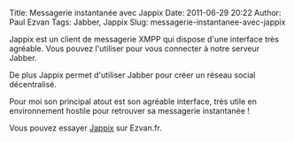 Title: Messagerie instantanée avec Jappix
Date: 2011-06-29 20:22
Author: Paul Ezvan
Tags: Jabber, Jappix
Slug: messagerie-instantanee-avec-jappix

Jappix est un client de messagerie XMPP qui dispose d'une interface très
agréable. Vous pouvez l'utiliser pour vous connecter à notre serveur
Jabber.  

De plus Jappix permet d'utiliser Jabber pour créer un réseau social
décentralisé.  

Pour moi son principal atout est son agréable interface, très utile en
environnement hostile pour retrouver sa messagerie instantanée !  

Vous pouvez essayer [Jappix](https://jabber.ezvan.fr/jappix) sur
Ezvan.fr.

